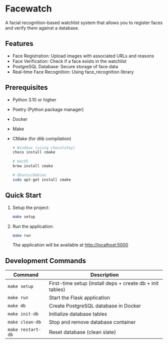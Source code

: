 # Facewatch

A facial recognition-based watchlist system that allows you to register faces and verify them against a database.

## Features

- Face Registration: Upload images with associated URLs and reasons
- Face Verification: Check if a face exists in the watchlist
- PostgreSQL Database: Secure storage of face data
- Real-time Face Recognition: Using face_recognition library

## Prerequisites

- Python 3.10 or higher
- Poetry (Python package manager)
- Docker
- Make
- CMake (for dlib compilation)

  ```bash
  # Windows (using chocolatey)
  choco install cmake
  
  # macOS
  brew install cmake
  
  # Ubuntu/Debian
  sudo apt-get install cmake
  ```

## Quick Start

1. Setup the project:

   ```bash
   make setup
   ```

2. Run the application:

   ```bash
   make run
   ```

   The application will be available at <http://localhost:5000>

## Development Commands

| Command | Description |
|---------|-------------|
| `make setup` | First-time setup (install deps + create db + init tables) |
| `make run` | Start the Flask application |
| `make db` | Create PostgreSQL database in Docker |
| `make init-db` | Initialize database tables |
| `make clean-db` | Stop and remove database container |
| `make restart-db` | Reset database (clean slate) |

